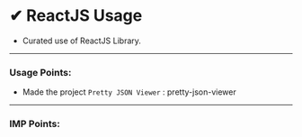 # ✔ ReactJS Usage
- Curated use of ReactJS Library.

****

### Usage Points:
- Made the project `Pretty JSON Viewer` : pretty-json-viewer

****

### IMP Points:
